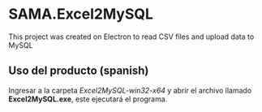 # SAMA.Excel2MySQL
This project was created on Electron to read CSV files and upload data to MySQL

## Uso del producto (spanish)

Ingresar a la carpeta _Excel2MySQL-win32-x64_ y abrir el archivo llamado **Excel2MySQL.exe**, este ejecutará el programa.
